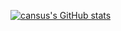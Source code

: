[![cansus's GitHub stats](https://github-readme-stats.vercel.app/api?username=anuraghazra)](https://github.com/anuraghazra/github-readme-stats)
